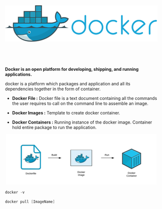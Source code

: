 <p align="center">
<img src="Docker/Docker1.svg" width="700">
</p>

<br/>
<br/>
<br/>

**Docker is an open platform for developing, shipping, and running applications.**

docker is a platform which packages and application and all its dependencies together in the form of container.

- **Docker File :** Docker file is a text document containing all the commands the user requires to call on the command line to assemble an image.

- **Docker Images :**  Template to create docker container.

- **Docker Containers :** Running instance of the docker image. Container hold entire package to run the application.
<p align="center">
<img src="Docker/0_CP98BIIBgMG2K3u5.png" width="500">
</p>

```powershell
docker -v
```

```powershell
docker pull [ImageName]
```
